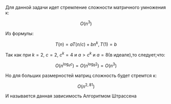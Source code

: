Для данной задачи идет стремление сложности матричного умножения к:

$$
O(n^3)
$$

Из формулы:

$$
Т(n) = а Т(n/с) + bn^k, T(1) = b
$$

Так как при $k=2$, $c=2$, $c^k=4$ и  $а>с^k$ и $a=8$(в идеале),то следует,что:

$$
O(n^{\log_{a}{c}}) = O(n^{\log_{8}{2}}) = O(n^3)
$$

Но для больших размерностей матриц сложность будет стремтся к:

$$
O(n^{2,81})
$$

И называется данная зависимость Алгоритмом Штрассена
